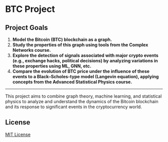 # BTC Project

## Project Goals

1. **Model the Bitcoin (BTC) blockchain as a graph.**
2. **Study the properties of this graph using tools from the Complex Networks course.**
3. **Explore the detection of signals associated with major crypto events (e.g., exchange hacks, political decisions) by analyzing variations in these properties using ML, GNN, etc.**
4. **Compare the evolution of BTC price under the influence of these events to a Black–Scholes-type model (Langevin equation), applying concepts from the Advanced Statistical Physics course.**

---

This project aims to combine graph theory, machine learning, and statistical physics to analyze and understand the dynamics of the Bitcoin blockchain and its response to significant events in the cryptocurrency world.

## License

[MIT License](https://choosealicense.com/licenses/mit/)
